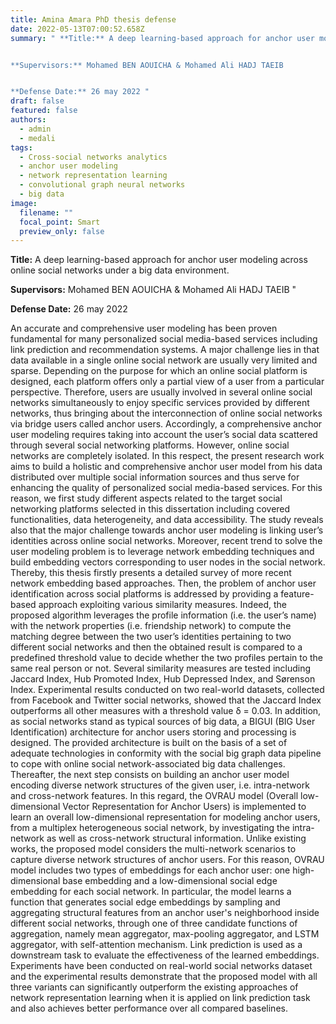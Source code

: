 ```yaml
---
title: Amina Amara PhD thesis defense
date: 2022-05-13T07:00:52.658Z
summary: " **Title:** A deep learning-based approach for anchor user modeling across online social networks under a big data environment. 


**Supervisors:** Mohamed BEN AOUICHA & Mohamed Ali HADJ TAEIB


**Defense Date:** 26 may 2022 "
draft: false
featured: false
authors:
  - admin
  - medali
tags:
  - Cross-social networks analytics
  - anchor user modeling
  - network representation learning
  - convolutional graph neural networks
  - big data
image:
  filename: ""
  focal_point: Smart
  preview_only: false
---
```

**Title:** A deep learning-based approach for anchor user modeling across online social networks under a big data environment. 

**Supervisors:** Mohamed BEN AOUICHA & Mohamed Ali HADJ TAEIB "

**Defense Date:** 26 may 2022

An accurate and comprehensive user modeling has been proven
  fundamental for many personalized social media-based services including link
  prediction and recommendation systems. A major challenge lies in that data
  available in a single online social network are usually very limited and
  sparse. Depending on the purpose for which an online social platform is
  designed, each platform offers only a partial view of a user from a particular
  perspective. Therefore, users are usually involved in several online social
  networks simultaneously to enjoy specific services provided by different
  networks, thus bringing about the interconnection of online social networks
  via bridge users called anchor users. Accordingly, a comprehensive anchor user
  modeling requires taking into account the user’s social data scattered through
  several social networking platforms. However, online social networks are
  completely isolated. In this respect, the present research work aims to build
  a holistic and comprehensive anchor user model from his data distributed over
  multiple social information sources and thus serve for enhancing the quality
  of personalized social media-based services. For this reason, we first study
  different aspects related to the target social networking platforms selected
  in this dissertation including covered functionalities, data heterogeneity,
  and data accessibility. The study reveals also that the major challenge
  towards anchor user modeling is linking user’s identities across online social
  networks. Moreover, recent trend to solve the user modeling problem is to
  leverage network embedding techniques and build embedding vectors
  corresponding to user nodes in the social network. Thereby, this thesis
  firstly presents a detailed survey of more recent network embedding based
  approaches. Then, the problem of anchor user identification across social
  platforms is addressed by providing a feature-based approach exploiting
  various similarity measures. Indeed, the proposed algorithm leverages the
  profile information (i.e. the user’s name) with the network properties (i.e.
  friendship network) to compute the matching degree between the two user’s
  identities pertaining to two different social networks and then the obtained
  result is compared to a predefined threshold value to decide whether the two
  profiles pertain to the same real person or not. Several similarity measures
  are tested including Jaccard Index, Hub Promoted Index, Hub Depressed Index,
  and Sørenson Index. Experimental results conducted on two real-world datasets,
  collected from Facebook and Twitter social networks, showed that the Jaccard
  Index outperforms all other measures with a threshold value δ = 0.03. In
  addition, as social networks stand as typical sources of big data, a BIGUI
  (BIG User Identification) architecture for anchor users storing and processing
  is designed. The provided architecture is built on the basis of a set of
  adequate technologies in conformity with the social big graph data pipeline to
  cope with online social network-associated big data challenges. Thereafter,
  the next step consists on building an anchor user model encoding diverse
  network structures of the given user, i.e. intra-network and cross-network
  features. In this regard, the OVRAU model (Overall low-dimensional Vector
  Representation for Anchor Users) is implemented to learn an overall
  low-dimensional representation for modeling anchor users, from a multiplex
  heterogeneous social network, by investigating the intra-network as well as
  cross-network structural information. Unlike existing works, the proposed
  model considers the multi-network scenarios to capture diverse network
  structures of anchor users. For this reason, OVRAU model includes two types of
  embeddings for each anchor user: one high-dimensional base embedding and a
  low-dimensional social edge embedding for each social network. In particular,
  the model learns a function that generates social edge embeddings by sampling
  and aggregating structural features from an anchor user's neighborhood inside
  different social networks, through one of three candidate functions of
  aggregation, namely mean aggregator, max-pooling aggregator, and LSTM
  aggregator, with self-attention mechanism. Link prediction is used as a
  downstream task to evaluate the effectiveness of the learned embeddings.
  Experiments have been conducted on real-world social networks dataset and the
  experimental results demonstrate that the proposed model with all three
  variants can significantly outperform the existing approaches of network
  representation learning when it is applied on link prediction task and also
  achieves better performance over all compared baselines. 